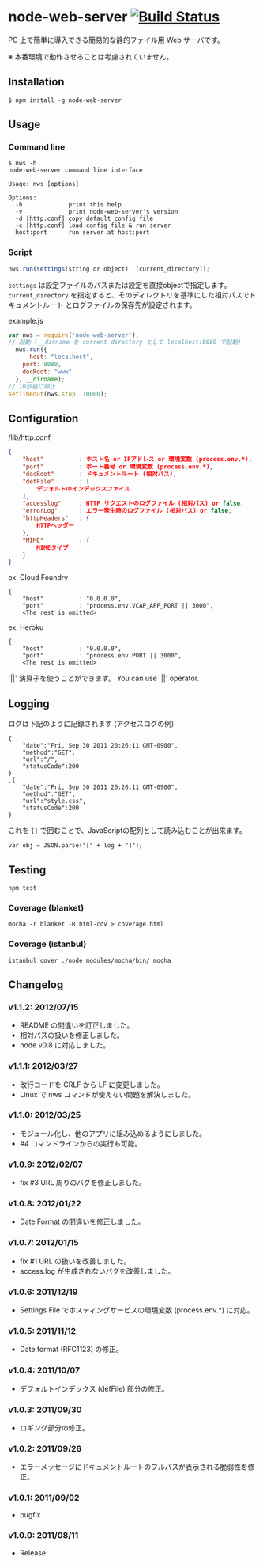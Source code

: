 node-web-server [![Build Status](https://travis-ci.org/ww24/node-web-server.svg?branch=master)](https://travis-ci.org/ww24/node-web-server)
===============
PC 上で簡単に導入できる簡易的な静的ファイル用 Web サーバです。

※ 本番環境で動作させることは考慮されていません。

Installation
------------
```
$ npm install -g node-web-server
```

Usage
-----
### Command line
```
$ nws -h
node-web-server command line interface

Usage: nws [options]

Options:
  -h             print this help
  -v             print node-web-server's version
  -d [http.conf] copy default config file
  -c [http.conf] load config file & run server
  host:port      run server at host:port
```

### Script
```js
nws.run(settings(string or object), [current_directory]);
```

`settings` は設定ファイルのパスまたは設定を直接objectで指定します。
`current_directory` を指定すると、そのディレクトリを基準にした相対パスでドキュメントルート
とログファイルの保存先が設定されます。

example.js
```js
var nws = require('node-web-server');
// 起動 (__dirname を current directory として localhost:8080 で起動)
  nws.run({
      host: "localhost",
  	port: 8080,
  	docRoot: "www"
  }, __dirname);
// 10秒後に停止
setTimeout(nws.stop, 10000);
```

Configuration
-------------
/lib/http.conf
```json
{
	"host"			: ホスト名 or IPアドレス or 環境変数 (process.env.*),
	"port"			: ポート番号 or 環境変数 (process.env.*),
	"docRoot"		: ドキュメントルート (相対パス),
	"defFile"		: [
		デフォルトのインデックスファイル
	],
	"accesslog"		: HTTP リクエストのログファイル (相対パス) or false,
	"errorLog"		: エラー発生時のログファイル (相対パス) or false,
	"httpHeaders"	: {
		HTTPヘッダー
	},
	"MIME"			: {
		MIMEタイプ
	}
}
```

ex. Cloud Foundry
```
{
	"host"			: "0.0.0.0",
	"port"			: "process.env.VCAP_APP_PORT || 3000",
	<The rest is omitted>
```

ex. Heroku
```
{
	"host"			: "0.0.0.0",
	"port"			: "process.env.PORT || 3000",
	<The rest is omitted>
```

'||' 演算子を使うことができます。
You can use '||' operator.

Logging
-------
ログは下記のように記録されます (アクセスログの例)

	{
		"date":"Fri, Sep 30 2011 20:26:11 GMT-0900",
		"method":"GET",
		"url":"/",
		"statusCode":200
	}
	,{
		"date":"Fri, Sep 30 2011 20:26:11 GMT-0900",
		"method":"GET",
		"url":"style.css",
		"statusCode":200
	}

これを `[]` で囲むことで、JavaScriptの配列として読み込むことが出来ます。

	var obj = JSON.parse("[" + log + "]");

Testing
-------
```
npm test
```

### Coverage (blanket)
```
mocha -r blanket -R html-cov > coverage.html
```

### Coverage (istanbul)
```
istanbul cover ./node_modules/mocha/bin/_mocha
```

Changelog
---------
### v1.1.2: 2012/07/15
- README の間違いを訂正しました。
- 相対パスの扱いを修正しました。
- node v0.8 に対応しました。

### v1.1.1: 2012/03/27
- 改行コードを CRLF から LF に変更しました。
- Linux で nws コマンドが使えない問題を解決しました。

### v1.1.0: 2012/03/25
- モジュール化し、他のアプリに組み込めるようにしました。
- #4 コマンドラインからの実行も可能。

### v1.0.9: 2012/02/07
- fix #3 URL 周りのバグを修正しました。

### v1.0.8: 2012/01/22
- Date Format の間違いを修正しました。

### v1.0.7: 2012/01/15
- fix #1 URL の扱いを改善しました。
- access.log が生成されないバグを改善しました。

### v1.0.6: 2011/12/19
- Settings File でホスティングサービスの環境変数 (process.env.*) に対応。

### v1.0.5: 2011/11/12
- Date format (RFC1123) の修正。

### v1.0.4: 2011/10/07
- デフォルトインデックス (defFile) 部分の修正。

### v1.0.3: 2011/09/30
- ロギング部分の修正。

### v1.0.2: 2011/09/26
- エラーメッセージにドキュメントルートのフルパスが表示される脆弱性を修正。

### v1.0.1: 2011/09/02
- bugfix

### v1.0.0: 2011/08/11
- Release

